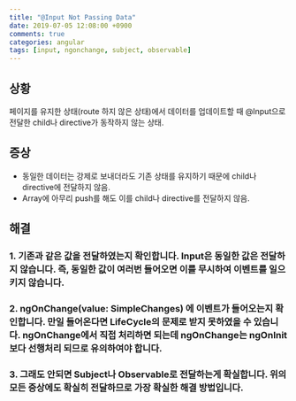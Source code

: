 ```yaml
---
title: "@Input Not Passing Data"
date: 2019-07-05 12:08:00 +0900
comments: true
categories: angular
tags: [input, ngonchange, subject, observable]
---
```



## 상황
페이지를 유지한 상태(route 하지 않은 상태)에서 데이터를 업데이트할 때 @Input으로 전달한 child나 directive가 동작하지 않는 상태.

## 증상
- 동일한 데이터는 강제로 보내더라도 기존 상태를 유지하기 때문에 child나 directive에 전달하지 않음.
- Array에 아무리 push를 해도 이를 child나 directive를 전달하지 않음.

## 해결
### 1. 기존과 같은 값을 전달하였는지 확인합니다. Input은 동일한 값은 전달하지 않습니다. 즉, 동일한 값이 여러번 들어오면 이를 무시하여 이벤트를 일으키지 않습니다.
### 2. ngOnChange(value: SimpleChanges) 에 이벤트가 들어오는지 확인합니다. 만일 들어온다면 LifeCycle의 문제로 받지 못하였을 수 있습니다. ngOnChange에서 직접 처리하면 되는데 ngOnChange는 ngOnInit보다 선행처리 되므로 유의하여야 합니다.
### 3. 그래도 안되면 Subject나 Observable로 전달하는게 확실합니다. 위의 모든 증상에도 확실히 전달하므로 가장 확실한 해결 방법입니다.
